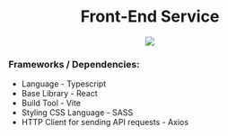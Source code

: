 <div align="center">
  <h1> Front-End Service </h1>
  <img src="https://github.com/user-attachments/assets/90d8a114-f9e9-4774-a9aa-2352e5a428b7" />
  <br />
  <h3 align="left"> Frameworks / Dependencies: </h3>
  <ul align="left">
    <li> Language - Typescript </li>
    <li> Base Library - React </li>
    <li> Build Tool - Vite </li>
    <li> Styling CSS Language - SASS </li>
    <li> HTTP Client for sending API requests - Axios </li>
  </ul>
</div>
